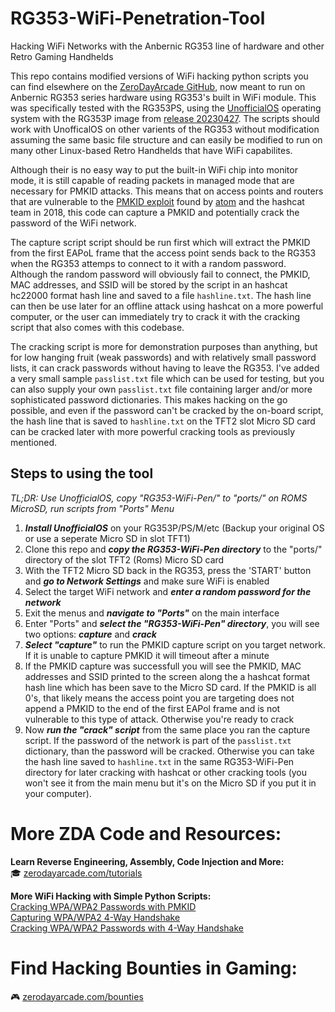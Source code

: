 # RG353-WiFi-Penetration-Tool
Hacking WiFi Networks with the Anbernic RG353 line of hardware and other Retro Gaming Handhelds

This repo contains modified versions of WiFi hacking python scripts you can find elsewhere on the <a href="https://github.com/ZeroDayArcade">ZeroDayArcade GitHub</a>, now meant to run on Anbernic RG353 series hardware using RG353's built in WiFi module. This was specifically tested with the RG353PS, using the <a href="https://github.com/RetroGFX/UnofficialOS">UnofficialOS</a> operating system with the RG353P image from <a href="https://github.com/RetroGFX/UnofficialOS/releases/tag/20230427">release 20230427</a>. The scripts should work with UnofficalOS on other varients of the RG353 without modification assuming the same basic file structure and can easily be modified to run on many other Linux-based Retro Handhelds that have WiFi capabilites.

Although their is no easy way to put the built-in WiFi chip into monitor mode, it is still capable of reading packets in managed mode that are necessary for PMKID attacks. This means that on access points and routers that are vulnerable to the <a href="https://hashcat.net/forum/thread-7717.html">PMKID exploit</a> found by <a href="https://hashcat.net/forum/user-1.html">atom</a> and the hashcat team in 2018, this code can capture a PMKID and potentially crack the password of the WiFi network. 

The capture script script should be run first which will extract the PMKID from the first EAPoL frame that the access point sends back to the RG353 when the RG353 attemps to connect to it with a random password. Although the random password will obviously fail to connect, the PMKID, MAC addresses, and SSID will be stored by the script in an hashcat hc22000 format hash line and saved to a file `hashline.txt`. The hash line can then be use later for an offline attack using hashcat on a more powerful computer, or the user can immediately try to crack it with the cracking script that also comes with this codebase. 

The cracking script is more for demonstration purposes than anything, but for low hanging fruit (weak passwords) and with relatively small password lists, it can crack passwords without having to leave the RG353. I've added a very small sample `passlist.txt` file which can be used for testing, but you can also supply your own `passlist.txt` file containing larger and/or more sophisticated password dictionaries. This makes hacking on the go possible, and even if the password can't be cracked by the on-board script, the hash line that is saved to `hashline.txt` on the TFT2 slot Micro SD card can be cracked later with more powerful cracking tools as previously mentioned. 

## Steps to using the tool

*TL;DR: Use UnofficialOS, copy "RG353-WiFi-Pen/" to "ports/" on ROMS MicroSD, run scripts from "Ports" Menu*

1. ***Install UnofficialOS*** on your RG353P/PS/M/etc (Backup your original OS or use a seperate Micro SD in slot TFT1)
2. Clone this repo and ***copy the RG353-WiFi-Pen directory*** to the "ports/" directory of the slot TFT2 (Roms) Micro SD card
3. With the TFT2 Micro SD back in the RG353, press the 'START' button and ***go to Network Settings*** and make sure WiFi is enabled
4. Select the target WiFi network and ***enter a random password for the network***
6. Exit the menus and ***navigate to "Ports"*** on the main interface
7. Enter "Ports" and ***select the "RG353-WiFi-Pen" directory***, you will see two options: ***capture*** and ***crack***
8. ***Select "capture"*** to run the PMKID capture script on you target network. If it is unable to capture PMKID it will timeout after a minute
9. If the PMKID capture was successfull you will see the PMKID, MAC addresses and SSID printed to the screen along the a hashcat format hash line which has been save to the Micro SD card. If the PMKID is all 0's, that likely means the access point you are targeting does not append a PMKID to the end of the first EAPol frame and is not vulnerable to this type of attack. Otherwise you're ready to crack
10. Now ***run the "crack" script*** from the same place you ran the capture script. If the password of the network is part of the `passlist.txt` dictionary, than the password will be cracked. Otherwise you can take the hash line saved to `hashline.txt` in the same RG353-WiFi-Pen directory for later cracking with hashcat or other cracking tools (you won't see it from the main menu but it's on the Micro SD if you put it in your computer).


# More ZDA Code and Resources:
**Learn Reverse Engineering, Assembly, Code Injection and More:**  
🎓  <a href="https://zerodayarcade.com/tutorials">zerodayarcade.com/tutorials</a> 

**More WiFi Hacking with Simple Python Scripts:**  
<a href="https://github.com/ZeroDayArcade/wpa-password-cracking-with-pmkid/">Cracking WPA/WPA2 Passwords with PMKID</a>  
<a href="https://github.com/ZeroDayArcade/capture-handshake-wpa-wifi-hacking">Capturing WPA/WPA2 4-Way Handshake</a>  
<a href="https://github.com/ZeroDayArcade/cracking-wpa-with-handshake">Cracking WPA/WPA2 Passwords with 4-Way Handshake</a>  


# Find Hacking Bounties in Gaming:
🎮  <a href="https://zerodayarcade.com/bounties">zerodayarcade.com/bounties</a>



